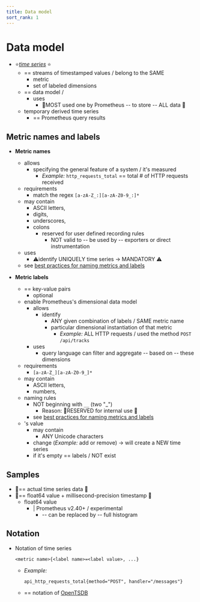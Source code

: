 ```yaml
---
title: Data model
sort_rank: 1
---
```


# Data model

* ⭐️[_time series_](http://en.wikipedia.org/wiki/Time_series) ⭐️
  * == streams of timestamped values / belong to the SAME
    * metric
    * set of labeled dimensions
  * == data model / 
    * uses
      * 👀MOST used one by Prometheus -- to store -- ALL data 👀
  * temporary derived time series
    * == Prometheus query results

## Metric names and labels

* **Metric names**
  * allows
    * specifying the general feature of a system / it's measured
      * _Example:_ `http_requests_total` == total # of HTTP requests received
  * requirements
    * match the regex `[a-zA-Z_:][a-zA-Z0-9_:]*`
  * may contain
    * ASCII letters,
    * digits,
    * underscores,
    * colons
      * reserved for user defined recording rules
        * NOT valid to -- be used by -- exporters or direct instrumentation
  * uses
    * ⚠️identify UNIQUELY time series -> MANDATORY ⚠️
  * see [best practices for naming metrics and labels](/docs/practices/naming/)

* **Metric labels**
  * == key-value pairs
    * optional
  * enable Prometheus's dimensional data model
    * allows
      * identify
        * ANY given combination of labels / SAME metric name
        * particular dimensional instantiation of that metric 
          * _Example:_ ALL HTTP requests / used the method `POST` `/api/tracks` 
    * uses
      * query language can filter and aggregate -- based on -- these dimensions
  * requirements
    * `[a-zA-Z_][a-zA-Z0-9_]*`
  * may contain
    * ASCII letters,
    * numbers,
  * naming rules
    * NOT beginning with `__` (two "_")
      * Reason: 🧠RESERVED for internal use 🧠
    * see [best practices for naming metrics and labels](/docs/practices/naming/)
  * 's value
    * may contain 
      * ANY Unicode characters
    * change (_Example:_ add or remove) -> will create a NEW time series
    * if it's empty == labels / NOT exist

## Samples

* 👀== actual time series data 👀
* 👀== float64 value + millisecond-precision timestamp 👀
  * float64 value
    * | Prometheus v2.40+ / experimental 
      * -- can be replaced by -- full histogram

## Notation 

* Notation of time series
  ```
  <metric name>{<label name>=<label value>, ...}
  ```
  
  * _Example:_ 
    ```
    api_http_requests_total{method="POST", handler="/messages"}
    ```

  * == notation of [OpenTSDB](http://opentsdb.net/) 
